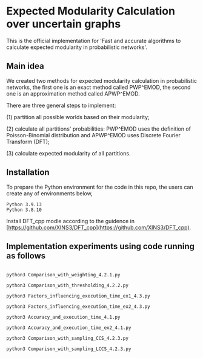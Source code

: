 # Expected Modularity Calculation over uncertain graphs

This is the official implementation for 'Fast and accurate algorithms to calculate expected modularity in probabilistic networks'.

## Main idea

We created two methods for expected modularity calculation in probabilistic networks, the first one is an exact method called PWP^EMOD, the second one is an approximation method called APWP^EMOD.

There are three general steps to implement:

(1) partition all possible worlds based on their modularity;

(2) calculate all partitions' probabilities: PWP^EMOD uses the definition of Poisson-Binomial distribution and APWP^EMOD uses Discrete Fourier Transform (DFT);

(3) calculate expected modularity of all partitions.

## Installation

To prepare the Python environment for the code in this repo, the users can create any of environments below,

```
Python 3.9.13
Python 3.8.10
```
Install DFT_cpp modle according to the guidence in [https://github.com/XINS3/DFT_cpp](https://github.com/XINS3/DFT_cpp).

## Implementation experiments using code running as follows


```

python3 Comparison_with_weighting_4.2.1.py

python3 Comparison_with_thresholding_4.2.2.py

python3 Factors_influencing_execution_time_ex1_4.3.py

python3 Factors_influencing_execution_time_ex2_4.3.py

python3 Accuracy_and_execution_time_4.1.py

python3 Accuracy_and_execution_time_ex2_4.1.py

python3 Comparison_with_sampling_CCS_4.2.3.py

python3 Comparison_with_sampling_LCCS_4.2.3.py

```




